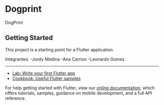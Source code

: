 # Dogprint

DogPrint

## Getting Started

This project is a starting point for a Flutter application.

Integrantes:
-Jordy Medina
-Ana Carrion
-Leonardo Gomez

------
- [Lab: Write your first Flutter app](https://flutter.dev/docs/get-started/codelab)
- [Cookbook: Useful Flutter samples](https://flutter.dev/docs/cookbook)

For help getting started with Flutter, view our
[online documentation](https://flutter.dev/docs), which offers tutorials,
samples, guidance on mobile development, and a full API reference.
